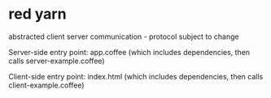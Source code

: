 red yarn
====

abstracted client server communication - protocol subject to change


Server-side entry point: app.coffee (which includes dependencies, then calls server-example.coffee)

Client-side entry point: index.html (which includes dependencies, then calls client-example.coffee)
